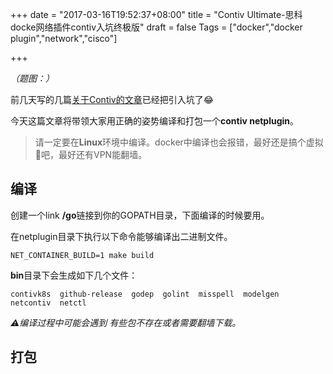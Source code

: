+++
date = "2017-03-16T19:52:37+08:00"
title = "Contiv Ultimate-思科docke网络插件contiv入坑终极版"
draft = false
Tags = ["docker","docker plugin","network","cisco"]

+++

*（题图：）*

前几天写的几篇[关于Contiv的文章](http://rootsongjc.github.io/tags/contiv/)已经把引入坑了😂

今天这篇文章将带领大家用正确的姿势编译和打包一个**contiv netplugin**。

> 请一定要在**Linux**环境中编译。docker中编译也会报错，最好还是搞个虚拟🐔吧，最好还有VPN能翻墙。

## 编译

创建一个link **/go**链接到你的GOPATH目录，下面编译的时候要用。

在netplugin目录下执行以下命令能够编译出二进制文件。

```
NET_CONTAINER_BUILD=1 make build
```

**bin**目录下会生成如下几个文件：

```
contivk8s  github-release  godep  golint  misspell  modelgen  netcontiv  netctl
```

*⚠️编译过程中可能会遇到 有些包不存在或者需要翻墙下载。*

## 打包

